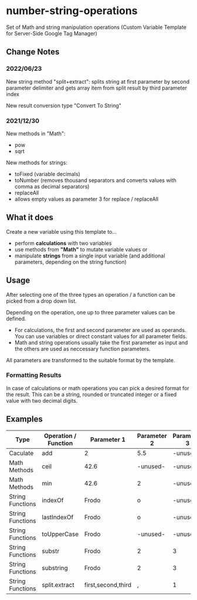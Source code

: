 # number-string-operations
Set of Math and string manipulation operations (Custom Variable Template for Server-Side Google Tag Manager)

## Change Notes
### 2022/06/23
New string method "split+extract": splits string at first parameter by second parameter delimiter and gets array item from split result by third parameter index

New result conversion type "Convert To String" 


### 2021/12/30
New methods in "Math":
- pow
- sqrt

New methods for strings:
- toFixed (variable decimals)
- toNumber (removes thousand separators and converts values with comma as decimal separators)
- replaceAll
- allows empty values as parameter 3 for replace / replaceAll

## What it does
Create a new variable using this template to...

- perform **calculations** with two variables
- use methods from **"Math"** to mutate variable values or
- manipulate **strings** from a single input variable (and additional parameters, depending on the string function)

## Usage
After selecting one of the three types an operation / a function can be picked from a drop down list. 

Depending on the operation, one up to three parameter values can be defined. 

- For calculations, the first and second parameter are used as operands. You can use variables or direct constant values for all parameter fields. 
- Math and string operations usually take the first parameter as input and the others are used as neccessary function parameters.

All parameters are transformed to the suitable format by the template.

### Formatting Results
In case of calculations or math operations you can pick a desired format for the result. This can be a string, rounded or truncated integer or a fixed value with two decimal digits.

## Examples

Type | Operation / Function | Parameter 1 |  Parameter 2 |  Parameter 3 | JavaScript Equivalent | Result 
---- | ---- | ---- | ---- | ---- | ---- | ----
Caculate | add | 2 |  5.5 |  -unused- | 2 + 5.5 | 7.5 
Math Methods | ceil | 42.6 |  -unused- |  -unused- | Math.ceil(42.6) | 43
Math Methods | min | 42.6 |  2 |  -unused- | Math.min(42.6, 2) | 2
String Functions | indexOf | Frodo |  o |  -unused- | "Frodo".indexOf('o') | 2
String Functions | lastIndexOf | Frodo |  o |  -unused- | "Frodo".indexOf('o') | 4
String Functions | toUpperCase | Frodo |  -unused- |  -unused- | "Frodo".toUpperCase() | "FRODO"
String Functions | substr | Frodo |  2 |  3 | "Frodo".substr(2,3) | "odo"
String Functions | substring | Frodo |  2 |  3 | "Frodo".substr(2,3) | "o"
String Functions | split.extract | first,second,third |  , |  1 | "first,second,third".split(",")[1] | "second"
